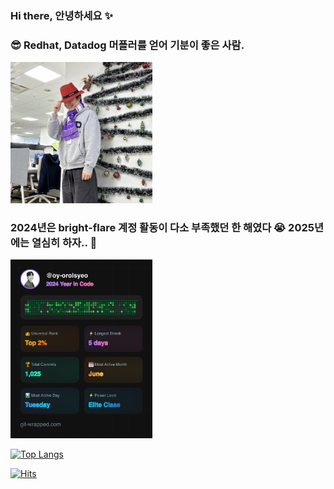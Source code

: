 ### Hi there, 안녕하세요 ✨

### 😎 Redhat, Datadog 머플러를 얻어 기분이 좋은 사람.
<img src="./image/redhat.jpeg" style="width:45%">

### 2024년은 bright-flare 계정 활동이 다소 부족했던 한 해였다 😭 2025년에는 열심히 하자.. 🚀
<img src="./image/2024.png" style="width:45%">

<br>

<!-- ![github stats](https://github-readme-stats.vercel.app/api?username=hyun-sseob&show_icons=true&private=true&theme=flag-india&hide_border=true) -->
[![Top Langs](https://github-readme-stats.vercel.app/api/top-langs/?username=bright-flare&layout=compact&hide=javascript,html,css)](https://github.com/hyun-sseob)


[![Hits](https://hits.seeyoufarm.com/api/count/incr/badge.svg?url=https%3A%2F%2Fgithub.com%2Fhyun-soep&count_bg=%23FF4500&title_bg=%232A2D2E&icon=java.svg&icon_color=%23FFFFFF&title=hits&edge_flat=false)](https://hits.seeyoufarm.com)


